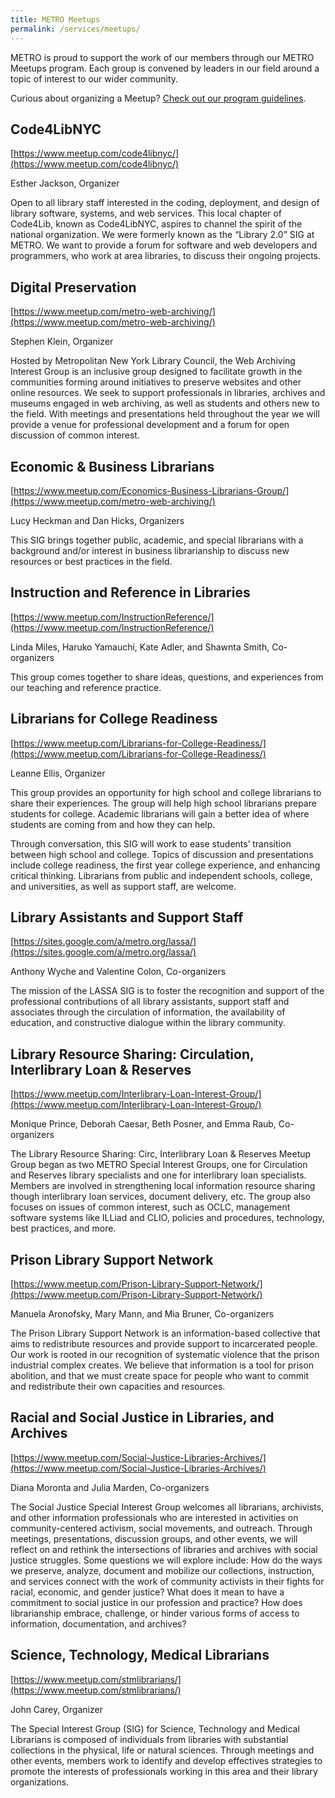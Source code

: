 ```yaml
---
title: METRO Meetups
permalink: /services/meetups/
---
```

METRO is proud to support the work of our members through our METRO Meetups program. Each group is convened by leaders in our field around a topic of interest to our wider community.

Curious about organizing a Meetup? [Check out our program guidelines](https://docs.google.com/document/d/1IHJzo1OEb9qMW96k2lnfQYhBWX7-oCiqFS29QOkvKYQ/edit?usp=sharing).

## Code4LibNYC ##
[https://www.meetup.com/code4libnyc/](https://www.meetup.com/code4libnyc/)

Esther Jackson, Organizer

Open to all library staff interested in the coding, deployment, and design of library software, systems, and web services. This local chapter of Code4Lib, known as Code4LibNYC, aspires to channel the spirit of the national organization. We were formerly known as the “Library 2.0” SIG at METRO. We want to provide a forum for software and web developers and programmers, who work at area libraries, to discuss their ongoing projects.

## Digital Preservation ##
[https://www.meetup.com/metro-web-archiving/](https://www.meetup.com/metro-web-archiving/)

Stephen Klein, Organizer

Hosted by Metropolitan New York Library Council, the Web Archiving Interest Group is an inclusive group designed to facilitate growth in the communities forming around initiatives to preserve websites and other online resources. We seek to support professionals in libraries, archives and museums engaged in web archiving, as well as students and others new to the field. With meetings and presentations held throughout the year we will provide a venue for professional development and a forum for open discussion of common interest.

## Economic & Business Librarians ##
[https://www.meetup.com/Economics-Business-Librarians-Group/](https://www.meetup.com/metro-web-archiving/)

Lucy Heckman and Dan Hicks, Organizers

This SIG brings together public, academic, and special librarians with a background and/or interest in business librarianship to discuss new resources or best practices in the field.

## Instruction and Reference in Libraries ##
[https://www.meetup.com/InstructionReference/](https://www.meetup.com/InstructionReference/)

Linda Miles, Haruko Yamauchi, Kate Adler, and Shawnta Smith, Co-organizers

This group comes together to share ideas, questions, and experiences from our teaching and reference practice.

## Librarians for College Readiness ##
[https://www.meetup.com/Librarians-for-College-Readiness/](https://www.meetup.com/Librarians-for-College-Readiness/)

Leanne Ellis, Organizer

This group provides an opportunity for high school and college librarians to share their experiences. The group will help high school librarians prepare students for college. Academic librarians will gain a better idea of where students are coming from and how they can help.

Through conversation, this SIG will work to ease students’ transition between high school and college. Topics of discussion and presentations include college readiness, the first year college experience, and enhancing critical thinking. Librarians from public and independent schools, college, and universities, as well as support staff, are welcome.

## Library Assistants and Support Staff ##
[https://sites.google.com/a/metro.org/lassa/](https://sites.google.com/a/metro.org/lassa/)

Anthony Wyche and Valentine Colon, Co-organizers

The mission of the LASSA SIG is to foster the recognition and support of the professional contributions of all library assistants, support staff and associates through the circulation of information, the availability of education, and constructive dialogue within the library community.

## Library Resource Sharing: Circulation, Interlibrary Loan & Reserves ##
[https://www.meetup.com/Interlibrary-Loan-Interest-Group/](https://www.meetup.com/Interlibrary-Loan-Interest-Group/)

Monique Prince, Deborah Caesar, Beth Posner, and Emma Raub, Co-organizers

The Library Resource Sharing: Circ, Interlibrary Loan & Reserves Meetup Group began as two METRO Special Interest Groups, one for Circulation and Reserves library specialists and one for interlibrary loan specialists. Members are involved in strengthening local information resource sharing though interlibrary loan services, document delivery, etc. The group also focuses on issues of common interest, such as OCLC, management software systems like ILLiad and CLIO, policies and procedures, technology, best practices, and more.

## Prison Library Support Network ##
[https://www.meetup.com/Prison-Library-Support-Network/](https://www.meetup.com/Prison-Library-Support-Network/)

Manuela Aronofsky, Mary Mann, and Mia Bruner, Co-organizers

The Prison Library Support Network is an information-based collective that aims to redistribute resources and provide support to incarcerated people. Our work is rooted in our recognition of systematic violence that the prison industrial complex creates. We believe that information is a tool for prison abolition, and that we must create space for people who want to commit and redistribute their own capacities and resources.

## Racial and Social Justice in Libraries, and Archives ##
[https://www.meetup.com/Social-Justice-Libraries-Archives/](https://www.meetup.com/Social-Justice-Libraries-Archives/)

Diana Moronta and Julia Marden, Co-organizers

The Social Justice Special Interest Group welcomes all librarians, archivists, and other information professionals who are interested in activities on community-centered activism, social movements, and outreach. Through meetings, presentations, discussion groups, and other events, we will reflect on and rethink the intersections of libraries and archives with social justice struggles. Some questions we will explore include: How do the ways we preserve, analyze, document and mobilize our collections, instruction, and services connect with the work of community activists in their fights for racial, economic, and gender justice? What does it mean to have a commitment to social justice in our profession and practice? How does librarianship embrace, challenge, or hinder various forms of access to information, documentation, and archives?

## Science, Technology, Medical Librarians ##
[https://www.meetup.com/stmlibrarians/](https://www.meetup.com/stmlibrarians/)

John Carey, Organizer

The Special Interest Group (SIG) for Science, Technology and Medical Librarians is composed of individuals from libraries with substantial collections in the physical, life or natural sciences. Through meetings and other events, members work to identify and develop effectives strategies to promote the interests of professionals working in this area and their library organizations.
